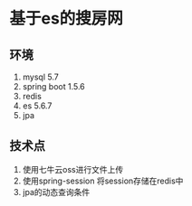 # 基于es的搜房网

## 环境

1. mysql 5.7
2. spring boot 1.5.6
3. redis
4. es 5.6.7
5. jpa

## 技术点

1. 使用七牛云oss进行文件上传
2. 使用spring-session 将session存储在redis中
5. jpa的动态查询条件
